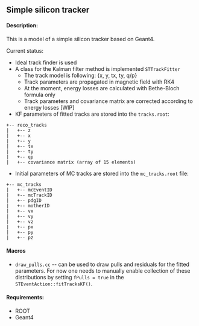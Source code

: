 ## Simple silicon tracker

#### Description:

This is a model of a simple silicon tracker based on Geant4.

Current status:

* Ideal track finder is used
* A class for the Kalman filter method is implemented ``STTrackFitter``
  * The track model is following: {x, y, tx, ty, q/p}
  * Track parameters are propagated in magnetic field with RK4
  * At the moment, energy losses are calculated with Bethe-Bloch formula only
  * Track parameters and covariance matrix are corrected according to energy losses [WIP]
* KF parameters of fitted tracks are stored into the `tracks.root`:

```
+-- reco_tracks
|   +-- z
|   +-- x
|   +-- y
|   +-- tx
|   +-- ty
|   +-- qp
|   +-- covariance matrix (array of 15 elements)
```

* Initial parameters of MC tracks are stored into the `mc_tracks.root` file:

```
+-- mc_tracks
|   +-- mcEventID
|   +-- mcTrackID
|   +-- pdgID
|   +-- motherID
|   +-- vx
|   +-- vy
|   +-- vz
|   +-- px
|   +-- py
|   +-- pz
```

#### Macros

* `draw_pulls.cc` -- can be used to draw pulls and residuals for the fitted parameters. For now one needs to manually
  enable collection of these distributions by setting `fPulls = true` in the `STEventAction::fitTracksKF()`.

#### Requirements:

* ROOT
* Geant4
